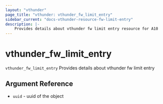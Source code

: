 ```yaml
---
layout: "vthunder"
page_title: "vthunder: vthunder_fw_limit_entry"
sidebar_current: "docs-vthunder-resource-fw-limit-entry"
description: |-
	Provides details about vthunder fw limit entry resource for A10
---
```


# vthunder\_fw\_limit\_entry

`vthunder_fw_limit_entry` Provides details about vthunder fw limit entry

## Argument Reference

* `uuid` - uuid of the object

